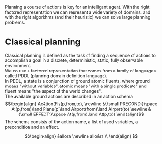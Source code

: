 Planning a course of actions is key for an intelligent agent. With the right factored representation we can represent a wide variety of domains, and with the right algorithms (and their heuristic) we can solve large planning problems.
# Classical planning
Classical planning is defined as the task of finding a sequence of actions to accomplish a goal in a discrete, deterministic, static, fully observable environment.<br>
We do use a factored representation that comes from a family of languages called PDDL (planning domain definition language).<br>
In PDDL, a state is a conjunction of ground atomic fluents, where ground means "without variables", atomic means "with a single predicate" and fluent means "the aspect of the world changes".<br>
The available ground actions are described in an action schema.
$$\begin{align} 
Ac&tion(Fly(p,from,to), \newline
&{\small PRECOND:}\space At(p,from)\land Plane(p)\land Airport(from)\land Airport(to) \newline
&{\small EFFECT:}\space At(p,from)\land At(p,to))
\end{align}$$
The schema consists of the action name, a list of used variables, a precondition and an effect.

$$\begin{align}
&allora \newline
allo&ra \\
\end{align}
$$